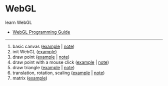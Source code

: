 # WebGL
learn WebGL

- [WebGL Programming Guide](https://sites.google.com/site/webglbook/)

-----

1. basic canvas ([example](00_canvas.html) | [note](doc/00_canvas.md))
2. init WebGL ([example](01_init_webgl.html))
3. draw point ([example](02_draw_point.html) | [note](doc/02_draw_point.md))
4. draw point with a mouse click ([example](03_click_point.html) | [note](doc/03_click_point.md))
5. draw triangle ([example](04_draw_triangle.html) | [note](doc/04_draw_triangle.md))
6. translation, rotation, scaling ([example](05_translation_rotation_scaling.html) | [note](doc/05_translation_rotation_scaling.md))
7. matrix ([example](06_matrix.html))
